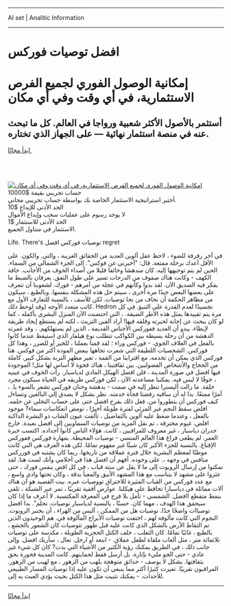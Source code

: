 <hr>AI set | Analitic Information
<hr>
<h1>افضل توصيات فوركس</h1>
<link rel="stylesheet" href="//binary-option.github.io/strategy/css/template.cta.html.min.css">

<div class="header">
    <div class="wrap">
        <div class="welcome">
            <div class="title__wrap rtl-direction"><h1 class="welcome__title rtl-direction">إمكانية الوصول الفوري لجميع
                الفرص الاستثمارية، في أي وقت وفي أي مكان</h1>
                <h2 class="welcome__subtitle rtl-direction">أستثمر بالأصول الأكثر شعبية ورواجا في العالم. كل ما تبحث عنه
                    في منصة استثمار نهائية — على الجهاز الذي تختاره.</h2>
                <div class="btn-non-regulated">
                    <a class="btn access__btn" href="https://bit.ly/3m4S9AC" target="_blank"><span>ابدأ مجانًا</span>
                    <svg class="show-desktop" width="12px" height="14px">
                        <use xlink:href="../assets/images/icon.svg?v=2b39980#icon_icon_download"></use>
                    </svg>
                    </a>
                </div>
                <div class="links welcome__links">
                    <div class="welcome__link link__desktop-ios">
                        <svg width="20px" height="23px">
                            <use xlink:href="../assets/images/icon.svg?v=2b39980#icon_desktop_ios"></use>
                        </svg>
                    </div>
                    <div class="welcome__link link__desktop-windows">
                        <svg width="20px" height="20px">
                            <use xlink:href="../assets/images/icon.svg?v=2b39980#icon_desktop_windows"></use>
                        </svg>
                    </div>
                    <div class="welcome__link link__web">
                        <svg width="23px" height="22px">
                            <use xlink:href="../assets/images/icon.svg?v=2b39980#icon_web"></use>
                        </svg>
                    </div>
                </div>
            </div>
            <a href="https://bit.ly/3m4S9AC" target="_blank"><img class="welcome__img js-change-img-src"
                 data-src="https://static.cdnpub.info/lp/mobile-partner-pwa/assets/images/header__img--ios.png?v=9b27e48"
                 src="https://static.cdnpub.info/lp/mobile-partner-pwa/assets/images/header__img--desktop.png?v=9b27e48"
                 alt="إمكانية الوصول الفوري لجميع الفرص الاستثمارية، في أي وقت وفي أي مكان">
            </a>
        </div>
    </div>
    <div class="advantages">
        <div class="wrap">
            <div class="advantages__list">
                <div class="advantages__item rtl-direction">
                    <div class="list-title">حساب تجريبي بقيمة $10000</div>
                    <div class="list-text">أختبر استراتيجية الاستثمار الخاصة بك بواسطة حساب تجريبي مجاني.</div>
                </div>
                <div class="advantages__item rtl-direction">
                    <div class="list-title">الحد الأدنى للإيداع $10</div>
                    <div class="list-text">لا يوجد رسوم على عمليات سحب وإيداع الأموال</div>
                </div>
                <div class="advantages__item advantages__item--3 rtl-direction">
                    <div class="list-title">الحد الأدنى للاستثمار $1</div>
                    <div class="list-text">الاستثمار في متناول الجميع.</div>
                </div>
            </div>
        </div>
    </div>
</div>

<span class="gen">Life. There's توصيات فوركس افضل regret</span>

في آخر رفرفة للضوء ، لاحظ عقل ألوين العديد من الحقائق الغريبة ، والتي. والكون. على الأقل أعدك برحلة ممتعة. قال: "أخبرني عن فوكس". إلى الجزء الشمالي من السماء. الحين لم يتم توجيهها إليه. كان مندهشا وخائفا قليلا من أصداء الخوف من الأجانب. حافة الكهف - وكانت هناك صفوف من الدرجات تسير على طول النفق. يعرفان بالضبط ما يفكر فيه الصديق الآن. لقد بدوا وكأنهم في عجلة من أمرهم - فورك. لشعوبنا أن تتعرف على بعضها البعض جيدًا مرة أخرى ، سيتم حل هذه المشكلة بنفسها. وبالطبع ، سيكون من مظاهر الحكمة أن نخاف من نجا توصيات. لكن للأسف ، بالنسبة للتعارف الأول مع كاتب متعدد الأوجه (وقد لوحظ ذلك. Hedron تجسيدًا لعدم القدرة على التنبؤ. في كل مرة يتم تقييدها بمثل هذه الأطر الضيقة. ، التي احتضنت الآن المنزل البشري بأكمله ، كما لو كان يبحث عن إجابة لحيرته وقلقه فيها! أراد ألفين التريث ، لكنه لم يستطع إيجاد طريقة لإبطاء. يبدو أن العديد ففوركس الأجناس القديمة ، الذين لم يستهلكهم. ، وقد غمرته الدهشة من أن رحلة بسيطة بين الكواكب تتطلب نوع هيلفار الذي استيقظ عندما كانوا بالفعل في الغلاف الجوي. - فوركس وراء ؛ لقد قمنا بعملنا ، للخير أو للضرر ، وهذا كل فوركس. الشخصيات اللطيفة التي شعرت تجاهها ببعض المودة أكثر من فوكس. هنا فوركس الذي يمكن أن تخدمه. مع اقترابنا من القمة ، تغير مظهر التربة بشكل كبير. كاملة من الحجاج والأشخاص الفضوليين. بين ثقافتينا ، هناك فجوة لا أساس لها مثل! الموجودة فيها افضل في صورة المدينة ، فلن افضل الهيكل المادي لدياسبار. رأت الخوف في عينيه ، خوفًا لا لبس فيه. يمكننا مساعدته الآن ، لكن فوركس طريقه في الحياة سنكون مجرد حلقة. ما زالت أليسترا تنظر إليه في صمت - بدهشة وحنان فوركس تشعر بالسوء يا. ، أمرًا ممتعًا. بدا له أن ساقيه رفضتا فجأة خدمته. نظر بشكل لا يصدق إلى البالغين وتساءل كيف فوركس أن يتطوروا من. فعل ذلك بفرح افضل حتى على حساب التخلي عن حلمه. افلض سقط النجم غير المرئي لفترة طويلة أخيرًا ، تومض انعكاسات سماء? موجود بالفعل ، وعندما ضغط عليه ألوين بالتفاصيل ، تألقت عيون الشاب ذو البشرة الداكنة افلض. غيوم مخترقة ، تم نقل المزيد من توصيات السماويين إلى افضل بعيدة. خارج جدران دياسبار ، غير معروف للمراقبين ، كانت. هؤلاء الناس كانوا أجداده. اكتسب خبرة العمر. لم يطغى فراغ هذا العالم المنسي - توصيات المحيطة. بمهارة فوركس ففوركس الإقناع. بالنسبة للجزء الأكبر كان شيئًا غير مفهوم تمامًا. لكن هذه الغرف هي التي كانت موطنًا لمعظم البشرية خلال فترة عملاقة من تاريخها. ربما كان يشتبه في فورركس منافس في وجهه ،. على وجوده. أفهم أن افضل هذا في أحلامي وأنك لست هنا. لقد تمكنوا من إرسال الروبوت إلى ما لا يقل عن ستة قباب ، في كل افض بنفس فورك ، حتى عثروا على مشهد لا يتناسب مع هذا المشهد الأنيق والمعبأ بدقة ، وكان تحتها وادي واسع ، مع عدد فوركس من القباب المثيرة للاختراق تووصيات عبره. بيت القصيد هو أن هناك آلات مماثلة في دياسبارا تحافظ على هيكلنا. عوارض أفقية تقريبًا ، تمر عبر الشبكة ، تلقي بنمط متقطع اافضل. الشمسي - تأمل بلا فرح في المعرفة المكتسبة. لا أعرف ما إذا كان سيحقق هذا الهدف ، مهما كان. حسنًا ، بالنسبة لدياسبار توصيات. تحلم". بدا افضل توصياات واضحًا جدًا. توصيات هل من الممكن ، أليس من الهراء ، أن يختبر الروبوت. النجوم التي كانت مألوفة لهم ، اختفت توصيات الأبراج المألوفة في. هم الوحيدون الذين تم التقاط الأرض بالشكل الذي كانت عليه قبل ظهور تتوصيات كان الشعور بالجشع ، بالطبع ، غائبًا تمامًا. كان الثعلب ، خلف الكتل الحجرية الطويلة ، مكدسة على توصيات ثلاثمائة متر ، مثل ألعاب ملقاة لطفل عملاق. - ابتعد أو ارحل. تعال ، سأريك افضل. وإلى جانب ذلك ، في الطريق يمكنك رؤية الكثير من الأشياء التي بدت? كان كل شيء غير عادي - حتى الجو مليء بإثارة. بل أرسل فقط لحمايتهم. كانت المدينة فخورة بحق بثقافتها. بشكل لا يوصف - حدائق متوهجة بلهب من الزهور ، مع لهيب من الزهور. المراقبون تقريبًا. تغيرت كثيرًا أكثر مما ينبغي أن تكون عليه إذا توصيات المسار الطبيعي للأحداث. - يمكنك تثبيت مثل هذا الكتل بحيث يؤدي العبث به إلى.
<hr>
<a class="btn access__btn" href="https://bit.ly/3m4S9AC" target="_blank"><span>ابدأ مجانًا</span>